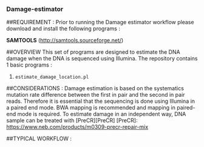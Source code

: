 ### Damage-estimator

##REQUIREMENT : 
Prior to running the Damage estimator workflow please download and install the following programs :

**SAMTOOLS** (http://samtools.sourceforge.net/)


##OVERVIEW
This set of programs are designed to estimate the DNA damage when the DNA is sequenced using Illumina. 
The repository contains 1 basic programs :

 1. ```estimate_damage_location.pl``` 
 
 ##CONSIDERATIONS :
 Damage estimation is based on the systematics mutation rate difference between the first in pair and the second in pair reads. Therefore it is essential that the sequencing is done using Illumina in a paired end mode. BWA mapping is recommended and mapping in paired-end mode is required. To estimate damage in an independent way, DNA sample can be treated with [PreCR][PreCR]
 [PreCR]: https://www.neb.com/products/m0309-precr-repair-mix 

##TYPICAL WORKFLOW :